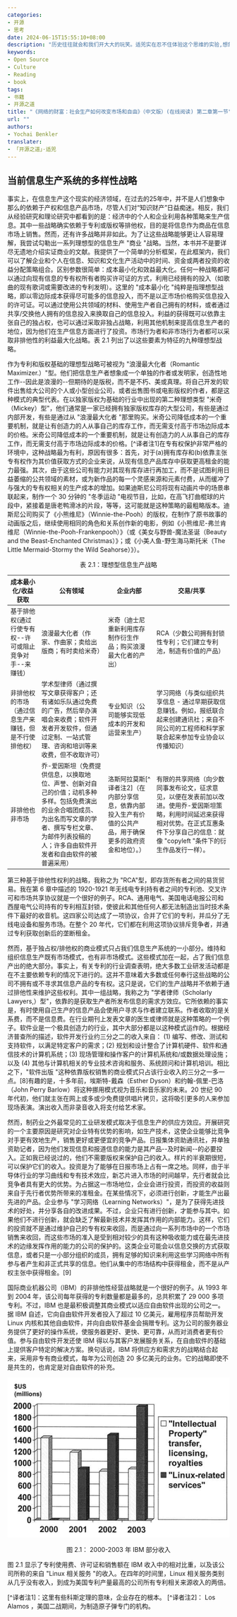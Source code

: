 ```yaml
---
categories:
- 开源
- 思考
date: 2024-06-15T15:55:10+08:00
description: "历史往往就会和我们开大大的玩笑。适兕实在忍不住体验这个思维的实验,想象虚拟的历史，于是尝试花几个月的时间翻译。Enjoy！Happy Reading～"
keywords:
- Open Source
- Culture
- Reading
- book
tags:
- 书籍
- 开源之道
title: "《网络的财富：社会生产如何改变市场和自由》（中文版）(在线阅读) 第二章第一节"
url: ""
authors:
- Yochai Benkler
translater:
- 「开源之道」·适兕
---
```


## 当前信息生产系统的多样性战略

事实上，在信息生产这个现实的经济领域，在过去的25年中，并不是人们想象中那么的依赖于产权和信息产品市场，尽管人们对“知识财产”日益痴迷。相反，我们从经验研究和理论研究中都看到的是：经济中的个人和企业利用各种策略来生产信息。其中一些战略确实依赖于专利或版权等排他权，目的是将信息作为商品在信息市场上销售。然而，还有许多战略并非如此。为了让这些战略能够更让人容易理解，我尝试勾勒出一系列理想型的信息生产 "商业 "战略。当然，本书并不是要详尽无遗地介绍实证商业的文献。我提供了一个简单的分析框架，在此框架内，我们可以了解企业和个人在信息、知识和文化生产活动中的时间、资金或两者投资的收益分配策略组合。区别参数很简单：成本最小化和效益最大化。任何一种战略都可以通过向现有信息的专有权所有者购买许可证的方式，利用已经拥有的投入（如歌曲的现有歌词或需要改进的专利发明）。这里的 "成本最小化 "纯粹是指理想型战略，即以零边际成本获得尽可能多的信息投入，而不是以正市场价格购买信息投入的许可证。可以通过使用公共领域的材料、使用生产者自己拥有的材料，或者通过共享/交换他人拥有的信息投入来换取自己的信息投入。利益的获得既可以依靠主张自己的独占权，也可以通过采取非独占战略，利用其他机制来提高信息生产者的地位，因为他们在生产信息方面进行了投资。市场行为者和非市场行为者都可以采取非排他性的利益最大化战略。表 2.1 列出了以这些要素为特征的九种理想型战略。

作为专利和版权基础的理想型战略可被视为 "浪漫最大化者（Romantic Maximizer.）"型。他们把信息生产者想象成一个单独的作者或发明家，创造性地工作--因此是浪漫的--但期待的是版税，而不是不朽、美或真理。将自己开发的软件出售给大公司的个人或小型创业公司，或者出售图书或电影版权的作者，都是这种模式的典型代表。在以独家版权为基础的行业中出现的第二种理想类型 "米奇（Mickey）型"，他们通常是一家已经拥有独家版权库存的大型公司，有些是通过内部开发，有些是通过从 "浪漫最大化者 "那里购买。米奇公司降低成本的一个重要机制，就是让有创造力的人从事自己的库存工作，而无需支付高于市场边际成本的价格。米奇公司降低成本的一个重要机制，就是让有创造力的人从事自己的库存工作，而无需支付高于市场边际成本的价格。[^译者注1]在专有权保护非常严格的环境中，这种战略最为有利，原因有很多：首先，对于(a)拥有库存和(b)依靠主张专有权作为其价值获取方式的企业来说，从现有信息产品库存中获取更高租金的能力最强。其次，由于这些公司有能力对其现有库存进行再加工，而不是试图利用日益萎缩的公共领域的素材，或为新作品的每一个灵感来源和元素付费，从而缓冲了与强大的专有权相关的生产成本的增加。如果迪斯尼公司将现有动画片中的场景串联起来，制作一个 30 分钟的 "冬季运动 "电视节目，比如，在高飞打曲棍球的片段中，紧接着是唐老鸭滑冰的片段，等等，这可能就是这种策略的最粗略版本。迪斯尼公司购买了《小熊维尼》（Winnie-the-Pooh）的版权，在制作了原书故事的动画版之后，继续使用相同的角色和关系创作新的电影，例如《小熊维尼-弗兰肯维尼（Winnie-the-Pooh-Frankenpooh）》（或《美女与野兽-魔法圣诞（Beauty and the Beast-Enchanted Christmas）》；或《小美人鱼-野生海马斯托米（The Little Mermaid-Stormy the Wild Seahorse）》）。

<center>表 2.1：理想型信息生产战略</center>

| 成本最小化/收益获取 |  公有领域  | 企业内部     | 交易/共享 |
| ----- | -------- | ----------- |----------- |
| 基于排他权(通过行使专有权--许可或阻止竞争对手--来赚钱） |浪漫最大化者（作家、作曲家；卖给出版商；有时卖给米奇）  | 米奇（迪士尼重新利用库存制作衍生作品；购买浪漫最大化者的产出）  | RCA（少数公司拥有封锁性专利；它们建立专利池，制造有价值的产品） |
| 非排他权的市场（通过信息生产来赚钱，但是不行使排他权）|学术型律师（通过撰写文章获得客户；还有诸如乐队通过免费的广告，然后举办演唱会来收费；软件开发者开发软件，但通过定制、一站式管理、咨询和培训等来收费，但不收取许可） |专业知识（公司能够实现低成本的开发和运营来生产）  | 学习网络（与类似组织共享信息 - 通过早期获取信息赚钱。例如，报纸联合起来创建通讯社；来自不同公司的工程师和科学家联合起来参加专业协会以传播知识） |
|   非排他也非市场   | 乔-爱因斯坦（免费提供信息，以换取地位、声誉、创新对自己的价值；动机多种多样。包括免费演出的业余合唱团成员、为出名而写文章的学者、撰写专栏文章、为邮件列表投稿的人；许多自由软件开发者和自由软件的被普遍采用） | 洛斯阿拉莫斯[^译者注2]（在内部分享信息，依靠内部投入生产有价值的公共产品，用于确保更多的政府资金和地位）。） | 有限的共享网络（向少数同事发布论文，征求意见，以便在发表前加以改进。使用乔-爱因斯坦策略，利用时间延迟来获得相对优势。在正式互惠条件下分享自己的信息：就像 "copyleft "条件下的衍生作品发行一样）。 |

第三种基于排他性权利的战略，我称之为 "RCA"型，即存货所有者之间的易货贸易。我在第 6 章中描述的 1920-1921 年无线电专利持有者之间的专利池、交叉许可和市场共享协议就是一个很好的例子。RCA、通用电气、美国电话电报公司和西屋电气公司持有的专利相互封锁，使彼此和其他任何人都无法制造出当时技术条件下最好的收音机。这四家公司达成了一项协议，合并了它们的专利，并瓜分了无线电设备和服务市场。在整个 20 年代，它们都在利用这项协议排斥竞争者，并通过专利获取创新后的垄断租金。

然而，基于独占权/排他权的商业模式只占我们信息生产系统的一小部分。维持和组织信息生产既有市场模式，也有非市场模式。这些模式加在一起，占了我们信息产出的绝大部分。事实上，有关专利的行业调查表明，绝大多数工业研发活动都是在不主要依赖专利的情况下进行的。这并不意味着大多数或任何奉行这些战略的公司不拥有或不寻求其信息产品的专有权。这只是说，它们的生产战略并不依赖于通过排他性来维护这些权利。其中一组战略，我称之为 "学者律师（Scholarly Lawyers,）型"，依靠的是获取生产者所发布信息的需求方效应。它所依赖的事实是，有时使用自己生产的信息产品会使用户寻求与作者建立联系。作者收取的是关系费，而不是信息费。在行业期刊上发表文章的医生或律师就是这种策略的一个例子。软件业是一个极具创造力的行业，其中大部分都是以这种模式运作的。根据经济普查所的描述，软件开发行业约三分之二的收入来自： (1) 编写、修改、测试和支持软件，以满足特定客户的需求；(2) 规划和设计整合了计算机硬件、软件和通信技术的计算机系统；(3) 现场管理和操作客户的计算机系统和/或数据处理设施；以及 (4) 其他与计算机相关的专业技术咨询和服务、系统顾问和计算机培训。相比之下，"软件出版 "这种依靠版权销售的商业模式只占该行业收入的三分之一多一点。[8]有趣的是，十多年前，埃斯特-戴森（Esther Dyson）和约翰-佩里-巴洛（John Perry Barlow）将这种挪用模式视为音乐和音乐家的未来。20 世纪 90 年代初，他们就主张在网上或多或少免费提供唱片拷贝，这将吸引更多的人来参加现场表演。演出收入而非录音收入将支付给艺术家。

然而，制药业之外最常见的工业研发模式取决于信息生产的供应方效应。开展研究的一个主要原因是研究对企业特有优势的影响，如生产技术，这使企业能够比竞争对手更有效地生产，销售更好或更便宜的竞争产品。日报集体资助通讯社，并单独资助记者，因为他们发现信息和报道信息的能力是其产品--及时新闻--的必要投入。正如我已经说过的，他们不需要版权来保护自己的收入。样片的半衰期很短，可以保护它们的收入。投资是为了能够在日报市场上占有一席之地。同样，由于半导体行业的学习曲线和专有技术效应，新芯片进入市场的时间越早，先行者就会比竞争者具有更大的优势。为占据这一市场地位，企业会进行投资，而投资的收益则来自于先行者优势所带来的准租金。在某些情况下，必须进行创新，才能生产出最先进的产品。企业参与 "学习网络（Learning Networks）"，是为了获得先进技术的好处，并分享各自的改进成果。不过，企业只有进行创新，才能参与其中。如果他们不进行创新，就会缺乏了解最新技术并发挥其作用的内部能力。这样，它们的投资就不是通过维护自己的专有权来收回，而是通过向一系列市场中的一个市场销售来收回，而这些市场的准入是受到相对较少的具有这种吸收能力或在最先进技术的边缘发挥作用的能力的公司的保护的。这类企业可能会以信息交换的方式获取信息，或者只是一小部分组织的成员，拥有足够的知识来利用这些学习网络中所有参与者产生和非正式共享的信息。他们从集中的市场结构中获得租金，而不是从产权主张中获得租金。[9]

国际商业机器公司（IBM）的非排他性经营战略就是一个很好的例子。从 1993 年到 2004 年，该公司每年获得的专利数量都是最多的，总共积累了 29 000 多项专利。不过，IBM 也是最积极调整其商业模式以适应自由软件出现的公司之一。据 IBM 自述，它向自由软件开发者投入了超过 10 亿美元，雇用程序员帮助开发 Linux 内核和其他自由软件，并向自由软件基金会捐赠专利。这为公司的服务器业务提供了更好的操作系统，使服务器更好、更快、更可靠，从而对消费者更有价值。参与自由软件开发还使 IBM 得以与其客户发展服务关系，在自由软件的基础上提供客户特定的解决方案。换句话说，IBM 将供应方和需求方的战略结合起来，采用非专有商业模式，每年为公司创造 20 多亿美元的业务。它的战略即使不是共生的，也肯定是对自由软件的补充。

![](./selected-ibm-revenues-2000-2003.png)

<center>图 2.1： 2000-2003 年 IBM 部分收入</center>

图 2.1 显示了专利使用费、许可证和销售额在 IBM 收入中的相对比重，以及该公司所称的来自 "Linux 相关服务 "的收入。在四年的时间里，Linux 相关服务类别从几乎没有收入，到成为美国专利产量最高的公司所有专利相关来源收入的两倍。

[^译者注1]：这里有些科斯定理的意味，企业存在的根本。
[^译者注2]： Los Alamos ，美国二战期间，为制造原子弹专门的机构。